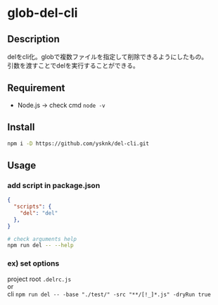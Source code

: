 # glob-del-cli

## Description

delをcli化。globで複数ファイルを指定して削除できるようにしたもの。  
引数を渡すことでdelを実行することができる。  

## Requirement

* Node.js -> check cmd `node -v`

## Install

```sh
npm i -D https://github.com/ysknk/del-cli.git
```

## Usage

### add script in package.json

```json
{
  "scripts": {
    "del": "del"
  },
}
```

```sh
# check arguments help
npm run del -- --help
```

### ex) set options

project root `.delrc.js`  
or  
cli `npm run del -- -base "./test/" -src "**/[!_]*.js" -dryRun true
`
